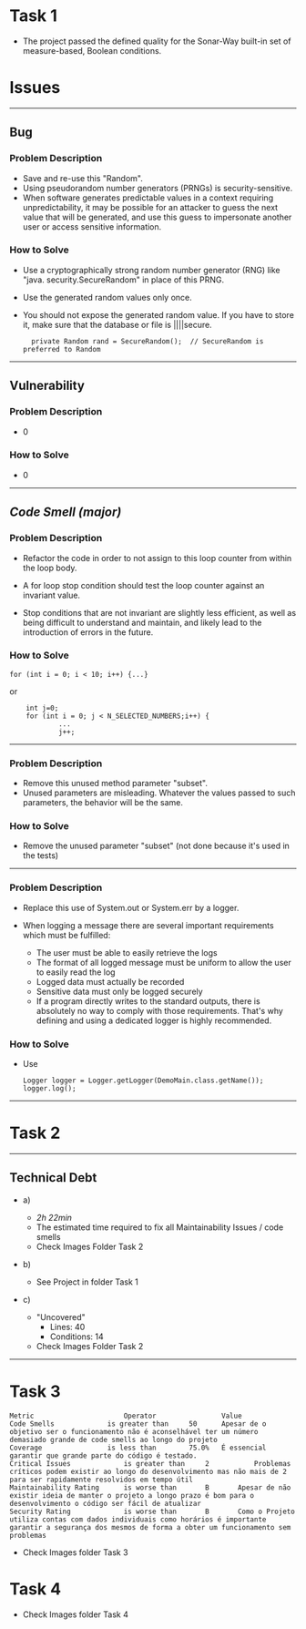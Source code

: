 # Task 1

- The project passed the defined quality for the Sonar-Way built-in set of measure-based, Boolean conditions.


# Issues

------------------------------------------------------------------------------------------------------------------------------
Bug
------------------------------------------------------------------------------------------------------------------------------     
### Problem Description
- Save and re-use this "Random".
- Using pseudorandom number generators (PRNGs) is security-sensitive.
- When software generates predictable values in a context requiring unpredictability, it may be possible for an attacker to guess the next value that will be generated, and use this guess to impersonate another user or access sensitive information.
### How to Solve
- Use a cryptographically strong random number generator (RNG) like "java.  security.SecureRandom" in place of this PRNG.
- Use the generated random values only once.
- You should not expose the generated random value. If you have to store it, make sure that the database or file is ||||secure.

        private Random rand = SecureRandom();  // SecureRandom is preferred to Random


------------------------------------------------------------------------------------------------------------------------------
Vulnerability
------------------------------------------------------------------------------------------------------------------------------     
### Problem Description 
- 0
### How to Solve
- 0

------------------------------------------------------------------------------------------------------------------------------
*Code Smell (major)*
------------------------------------------------------------------------------------------------------------------------------     

### Problem Description 
- Refactor the code in order to not assign to this loop counter from within the loop body.

- A for loop stop condition should test the loop counter against an invariant value.
- Stop conditions that are not invariant are slightly less efficient, as well as being difficult to understand and maintain, and likely lead to the introduction of errors in the future.

### How to Solve
    for (int i = 0; i < 10; i++) {...}

or

        int j=0;
        for (int i = 0; j < N_SELECTED_NUMBERS;i++) {
                ...
                j++;

------------------------------------------------------------------------------------------------------------------------------
### Problem Description
- Remove this unused method parameter "subset".
- Unused parameters are misleading. Whatever the values passed to such parameters, the behavior will be the same.

### How to Solve
- Remove the unused parameter "subset" (not done because it's used in the tests)

------------------------------------------------------------------------------------------------------------------------------
### Problem Description 
- Replace this use of System.out or System.err by a logger.

- When logging a message there are several important requirements which must be fulfilled:
    - The user must be able to easily retrieve the logs
    - The format of all logged message must be uniform to allow the user to easily read the log
    - Logged data must actually be recorded
    - Sensitive data must only be logged securely
    - If a program directly writes to the standard outputs, there is absolutely no way to comply with those requirements. That's why defining and using a dedicated logger is highly recommended.

### How to Solve
- Use
  
      Logger logger = Logger.getLogger(DemoMain.class.getName());
      logger.log(); 
------------------------------------------------------------------------------------------------------------------------------


# Task 2 

---------------
Technical Debt 
---------------
- a)
  - *2h 22min*
  - The estimated time required to fix all Maintainability Issues / code smells
  - Check Images Folder Task 2
    
- b)
  - See Project in folder Task 1
  
- c)
  - "Uncovered"
    - Lines: 40
    - Conditions: 14
  - Check Images Folder Task 2
    





--------------
# Task 3
    
    Metric	                    Operator	            Value	
    Code Smells	            is greater than	    50		Apesar de o objetivo ser o funcionamento não é aconselhável ter um número demasiado grande de code smells ao longo do projeto
    Coverage	            is less than	    75.0%	É essencial garantir que grande parte do código é testado.	
    Critical Issues	            is greater than	    2	        Problemas críticos podem existir ao longo do desenvolvimento mas não mais de 2 para ser rapidamente resolvidos em tempo útil 	
    Maintainability Rating	    is worse than	    B		Apesar de não existir ideia de manter o projeto a longo prazo é bom para o desenvolvimento o código ser fácil de atualizar
    Security Rating	            is worse than	    B		Como o Projeto utiliza contas com dados individuais como horários é importante garantir a segurança dos mesmos de forma a obter um funcionamento sem problemas 

- Check Images folder Task 3

# Task 4 

- Check Images folder Task 4

